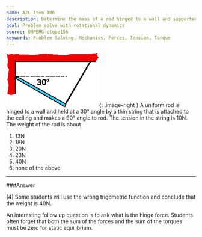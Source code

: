 ```yaml
---
name: A2L Item 186
description: Determine the mass of a rod hinged to a wall and supported by a string.
goal: Problem solve with rotational dynamics
source: UMPERG-ctqpe156
keywords: Problem Solving, Mechanics, Forces, Tension, Torque
---
```


![Item186_fig1.gif](../images/Item186_fig1.gif){: .image-right } A
uniform rod is hinged to a wall and held at a 30&deg; angle by a thin
string that is attached to the ceiling and makes a 90&deg; angle to rod.
The tension in the string is 10N.  The weight of the rod is about

1. 13N
2. 18N
3. 20N
4. 23N
5. 40N
6. none of the above



<hr/>

###Answer 

(4) Some students will use the wrong trigometric function and
conclude that the weight is 40N.

An interesting follow up question is to ask what is the hinge force.
Students often forget that both the sum of the forces and the sum of the
torques must be zero for static equilibrium.

